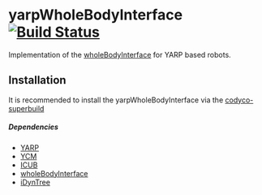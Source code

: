 yarpWholeBodyInterface [![Build Status](https://travis-ci.org/robotology/yarp-wholebodyinterface.svg?branch=master)](https://travis-ci.org/robotology/yarp-wholebodyinterface)
======================

Implementation of the [wholeBodyInterface](https://github.com/robotology-playground/wholeBodyInterface) for YARP based robots.

## Installation

It is recommended to install the yarpWholeBodyInterface via the [codyco-superbuild](https://github.com/robotology/codyco-superbuild)

##### Dependencies
- [YARP](https://github.com/robotology/yarp)
- [YCM](https://github.com/robotology/ycm)
- [ICUB](https://github.com/robotology/icub-main)
- [wholeBodyInterface](https://github.com/robotology-playground/wholeBodyInterface)
- [iDynTree](https://github.com/robotology-playground/iDynTree)

